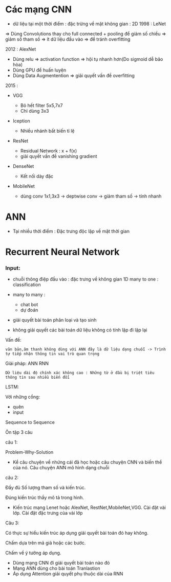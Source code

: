 # Các mạng CNN
* dữ liệu tại một thời điểm : đặc trừng về mặt không gian : 2D
1998 : LeNet

=> Dùng Convolutions thay cho full connected  + pooling để giảm số chiều => giảm số tham số => ít dữ liệu đầu vào => để tránh overfitting

2012 : AlexNet

* Dùng relu => activation function => hội tụ nhanh hơn(Do sigmoid dễ bão hòa)
* Dùng GPU để huấn luyện
* Dùng Data Augmentention => giải quyết vấn đề overfitting


2015 : 
* VGG
    
    * Bỏ hết filter 5x5,7x7
    * Chỉ dùng 3x3

* Iception
    * Nhiều nhánh bất biến tỉ lệ
* ResNet
    * Residual Network : x + f(x)
    * giải quyết vấn đề vanishing gradient
* DenseNet
    * Kết nối dày đặc
* MobileNet
    * dùng conv 1x1,3x3 -> deptwise conv -> giảm tham số -> tính nhanh
# ANN
* Tại nhiều thời điểm : Đặc trưng độc lập về mặt thời gian
# Recurrent Neural Network
### Input:
* chuỗi thông điệp đầu vào : đặc trưng về không gian 1D
many to one : classification

* many to many : 
    * chat bot
    * dự đoán
* giải quyết bài toán phân loại và tạo sinh
* không giải quyết các bài toán dữ liệu không có tính lặp đi lặp lại

Vấn đề: 

    văn bản,âm thanh không dùng với ANN đây là dữ liệu dạng chuỗi -> Trình tự tiếp nhận thông tin vai trò quan trọng
Giải pháp:
    ANN
RNN
    
    Dữ liệu dài độ chính xác không cao : Những từ ở đầu bị triệt tiêu thông tin sau nhiều biến đổi

LSTM:

Với những cổng:
* quên
* input

Sequence to Sequence 


Ôn tập
3 câu

câu 1:

Problem-Why-Solution

* Kể câu chuyện về nhứng cái đã học hoặc câu chuyện CNN và biến thể của nó. Câu chuyện ANN mô hình dạng chuỗi

câu 2:

Đầy đủ Số lượng tham số và kiến trúc.

Đúng kiến trúc thầy mô tả trong hình.

* Kiến trúc mạng Lenet hoặc AlexNet, RestNet,MobileNet,VGG. Cài đặt vài lớp. Cài đặt đặc trưng của vài lớp

Câu 3:

Có thực sự hiểu kiến trúc áp dụng giải quyết bài toán đó hay không.

Chấm dựa trên mả giả hoặc các bước.

Chấm về ý tưởng áp dụng.

* Dùng mạng CNN đi giải quyết bài toán nào đó
* Mạng ANN dùng cho bài toán Tranlastion
* Áp dụng Attention giải quyết phụ thuộc dài của RNN

